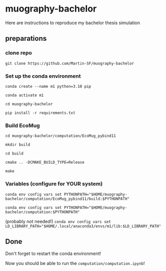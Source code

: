 # muography-bachelor

Here are instructions to reproduce my bachelor thesis simulation

## preparations

### clone repo

`git clone https://github.com/Martin-SF/muography-bachelor`

### Set up the conda environment
`conda create --name m1 python=3.10 pip`

`conda activate m1`

`cd muography-bachelor`

`pip install -r requirements.txt`


### Build EcoMug
`cd muography-bachelor/computation/EcoMug_pybind11`

`mkdir build`

`cd build`

`cmake .. -DCMAKE_BUILD_TYPE=Release`

`make`

### Variables (configure for YOUR system)
`conda env config vars set PYTHONPATH="$HOME/muography-bachelor/computation/EcoMug_pybind11/build:$PYTHONPATH"`

`conda env config vars set PYTHONPATH="$HOME/muography-bachelor/computation:$PYTHONPATH"`

(probably not needed!) `conda env config vars set LD_LIBRARY_PATH="$HOME/.local/anaconda3/envs/m1/lib:$LD_LIBRARY_PATH"`

## Done

Don't forget to restart the conda environment!

Now you should be able to run the `computation/computation.ipynb`!
